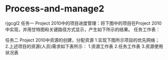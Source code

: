 # Process-and-manage2
rjgcgl2
任务一
Project 2010中的项目进度管理：将下图中的项目在Project 2010中实现，并用甘特图和关键路径方式显示，产生如下所示的结果。
任务工作表：

任务二 Project 2010中资源的创建，分配资源
1.实现下图所示项目的优先网络；
2.上述项目的资源(人员)需求如下表所示：
1.资源工作表
2.任务工作表
3.资源使用状况表 
